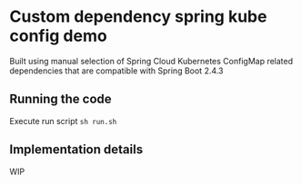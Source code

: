 # Custom dependency spring kube config demo

Built using manual selection of Spring Cloud Kubernetes ConfigMap related dependencies that are compatible with 
Spring Boot 2.4.3

## Running the code

Execute run script `sh run.sh`

## Implementation details

WIP